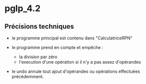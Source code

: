 # pglp_4.2

## Précisions techniques

- le programme principal est contenu dans "CalculatriceRPN"

- le programme prend en compte et empêche :
	- la division par zéro
	- l'execution d'une opération si il n'y a pas assez d'opérandes
	
- le undo annule tout ajout d'opérandes ou opérations effectuées précédemment.
	